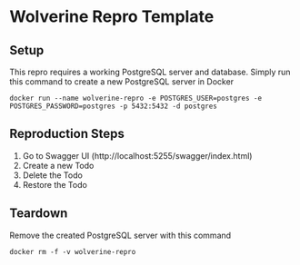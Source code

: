 # Wolverine Repro Template

## Setup

This repro requires a working PostgreSQL server and database.
Simply run this command to create a new PostgreSQL server in Docker

```
docker run --name wolverine-repro -e POSTGRES_USER=postgres -e POSTGRES_PASSWORD=postgres -p 5432:5432 -d postgres
```

## Reproduction Steps

1. Go to Swagger UI (http://localhost:5255/swagger/index.html)
2. Create a new Todo
3. Delete the Todo
4. Restore the Todo

## Teardown

Remove the created PostgreSQL server with this command

```
docker rm -f -v wolverine-repro
```
